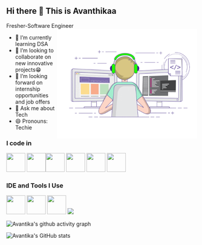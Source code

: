 ## Hi there 👋 This is Avanthikaa

Fresher-Software Engineer
<img align="right" width="370" height="290" src="https://raw.githubusercontent.com/mikonoid/mikonoid/main/images/gifs/coder3.gif">
- 🌱 I’m currently learning DSA
- 👯 I’m looking to collaborate on new innovative projects😁
- 🤔 I’m looking forward on internship opportunities and job offers
- 💬 Ask me about Tech
- 😄 Pronouns: Techie
### I code in
<img height="50" width="50" src="https://img.icons8.com/color/48/000000/c-plus-plus-logo.png" /> <img height="50" width="50" src="https://img.icons8.com/color/48/000000/python.png" /><img height="50" width="50" src="https://img.icons8.com/color/48/000000/java-coffee-cup-logo.png" /> <img height="50" width="50" src="https://img.icons8.com/color/48/000000/html-5.png" /> <img height="50" width="50" src="https://img.icons8.com/color/48/000000/css3.png" /> <img height="50" width="50" src="https://img.icons8.com/?size=100&id=UFXRpPFebwa2&format=png&color=000000">


### IDE and Tools I Use
<img height="50" width="50" src="https://img.icons8.com/color/48/000000/visual-studio-code-2019.png"/> <img height="50" width="50" src="https://img.icons8.com/color/48/000000/pycharm.png"/> <img height="50" width="50" src="https://img.icons8.com/color/50/000000/git.png"/> <img height="50" src="https://img.icons8.com/color/480/null/notion--v1.png" />


![Avantika's github activity graph](https://github-readme-activity-graph.vercel.app/graph?username=Avanti2023&bg_color=121212&color=f7fcfd&line=fd1717&point=f3f1f1&area=true&hide_border=true)


 ![Avantika's GitHub stats](https://github-readme-stats.vercel.app/api?username=Avanti2023&show_icons=true&theme=radical) 
